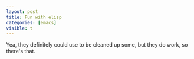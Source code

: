 ```yaml
---
layout: post
title: Fun with elisp
categories: [emacs]
visible: t
---
```


Yea, they definitely could use to be cleaned up some, but they do work, so there's that.

<script src="https://gist.github.com/2020147.js?file=post.el"></script>
